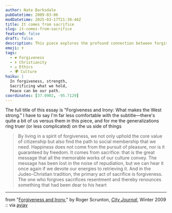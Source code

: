 ```yaml
---
author: Nate Barksdale
pubDatetime: 2009-03-06
modDatetime: 2025-03-17T21:38:46Z
title: It comes from sacrifice
slug: it-comes-from-sacrifice
featured: false
draft: false
description: This piece explores the profound connection between forgiveness and the strength of Western values.
emoji: ✝️
tags:
  - ❤️ Forgiveness
  - ✝️ Christianity
  - ⚖️ Ethics
  - 🌍 Culture
haiku: |
  In forgiveness, strength,  
  Sacrificing what we hold,  
  Peace can be our path.
coordinates: [37.0902, -95.7129]
---
```


The full title of this essay is "Forgiveness and Irony: What makes the West strong." I have to say I'm far less comfortable with the subtitle—there's quite a bit of us versus them in this piece, and for me the generalizations ring truer (or less complicated) on the us side of things

> By living in a spirit of forgiveness, we not only uphold the core value of citizenship but also find the path to social membership that we need. Happiness does not come from the pursuit of pleasure, nor is it guaranteed by freedom. It comes from sacrifice: that is the great message that all the memorable works of our culture convey. The message has been lost in the noise of repudiation, but we can hear it once again if we devote our energies to retrieving it. And in the Judeo-Christian tradition, the primary act of sacrifice is forgiveness. The one who forgives sacrifices resentment and thereby renounces something that had been dear to his heart

---

from "[Forgiveness and Irony](http://web.archive.org/web/20120512215720/http://www.city-journal.org/printable.php?id=3647)," by Roger Scrunton, [_City Journal_](http://web.archive.org/web/20120512215720/http://www.city-journal.org/printable.php?id=3647), Winter 2009 :: via [ayjay](https://www.google.com/search?q=%22ayjay%22%20delicious.com)
